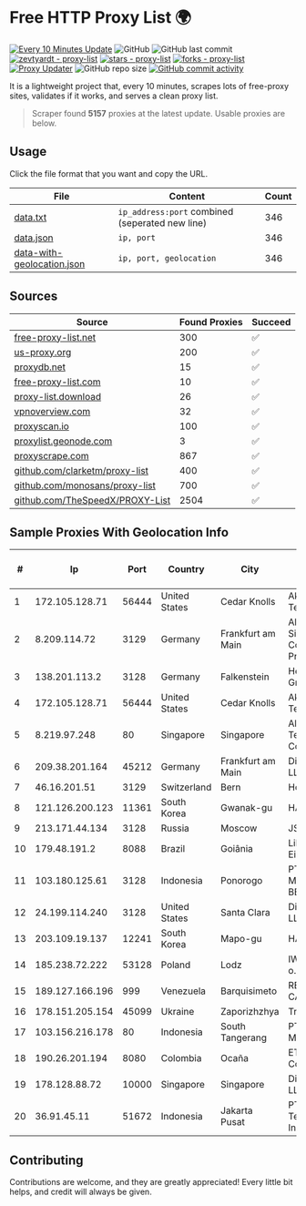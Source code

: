 
# Free HTTP Proxy List 🌍

[![Every 10 Minutes Update](https://github.com/mertguvencli/http-proxy-list/actions/workflows/main.yml/badge.svg?branch=main)](https://github.com/mertguvencli/http-proxy-list/actions/workflows/main.yml)
![GitHub](https://img.shields.io/github/license/mertguvencli/http-proxy-list)
![GitHub last commit](https://img.shields.io/github/last-commit/mertguvencli/http-proxy-list)
[![zevtyardt - proxy-list](https://img.shields.io/static/v1?label=zevtyardt&message=proxy-list&color=blue&logo=github)](https://github.com/zevtyardt/proxy-list "Go to GitHub repo")
[![stars - proxy-list](https://img.shields.io/github/stars/zevtyardt/proxy-list?style=social)](https://github.com/zevtyardt/proxy-list)
[![forks - proxy-list](https://img.shields.io/github/forks/zevtyardt/proxy-list?style=social)](https://github.com/zevtyardt/proxy-list)
[![Proxy Updater](https://github.com/zevtyardt/proxy-list/workflows/Proxy%20Updater/badge.svg)](https://github.com/zevtyardt/proxy-list/actions?query=workflow:"Proxy+Updater")
![GitHub repo size](https://img.shields.io/github/repo-size/zevtyardt/proxy-list)
[![GitHub commit activity](https://img.shields.io/github/commit-activity/m/zevtyardt/proxy-list?logo=commits)](https://github.com/zevtyardt/proxy-list/commits/main)

It is a lightweight project that, every 10 minutes, scrapes lots of free-proxy sites, validates if it works, and serves a clean proxy list.

> Scraper found **5157** proxies at the latest update. Usable proxies are below.

## Usage

Click the file format that you want and copy the URL.

|File|Content|Count|
|----|-------|-----|
|[data.txt](https://raw.githubusercontent.com/mertguvencli/http-proxy-list/main/proxy-list/data.txt)|`ip_address:port` combined (seperated new line)|346|
|[data.json](https://raw.githubusercontent.com/mertguvencli/http-proxy-list/main/proxy-list/data.json)|`ip, port`|346|
|[data-with-geolocation.json](https://raw.githubusercontent.com/mertguvencli/http-proxy-list/main/proxy-list/data-with-geolocation.json)|`ip, port, geolocation`|346|

## Sources

|Source|Found Proxies|Succeed|
|------|-------------|-------|
|[free-proxy-list.net](https://free-proxy-list.net)|300|✅|
|[us-proxy.org](https://www.us-proxy.org)|200|✅|
|[proxydb.net](http://proxydb.net)|15|✅|
|[free-proxy-list.com](https://free-proxy-list.com/?page=&port=&type%5B%5D=http&type%5B%5D=https&up_time=0&search=Search)|10|✅|
|[proxy-list.download](https://www.proxy-list.download/HTTP)|26|✅|
|[vpnoverview.com](https://vpnoverview.com/privacy/anonymous-browsing/free-proxy-servers)|32|✅|
|[proxyscan.io](https://www.proxyscan.io)|100|✅|
|[proxylist.geonode.com](https://proxylist.geonode.com/api/proxy-list?limit=300&page=1&sort_by=lastChecked&sort_type=desc&protocols=http,https)|3|✅|
|[proxyscrape.com](https://api.proxyscrape.com/v2/?request=displayproxies&protocol=http&timeout=10000&country=all&ssl=all&anonymity=all)|867|✅|
|[github.com/clarketm/proxy-list](https://raw.githubusercontent.com/clarketm/proxy-list/master/proxy-list-raw.txt)|400|✅|
|[github.com/monosans/proxy-list](https://raw.githubusercontent.com/monosans/proxy-list/main/proxies/http.txt)|700|✅|
|[github.com/TheSpeedX/PROXY-List](https://raw.githubusercontent.com/TheSpeedX/PROXY-List/master/http.txt)|2504|✅|


## Sample Proxies With Geolocation Info

|#|Ip|Port|Country|City|Internet Service Provider|
|-|--|----|-------|----|-------------------------|
|1|172.105.128.71|56444|United States|Cedar Knolls|Akamai Technologies|
|2|8.209.114.72|3129|Germany|Frankfurt am Main|Alibaba.com Singapore E-Commerce Private Limited|
|3|138.201.113.2|3128|Germany|Falkenstein|Hetzner Online GmbH|
|4|172.105.128.71|56444|United States|Cedar Knolls|Akamai Technologies|
|5|8.219.97.248|80|Singapore|Singapore|Alibaba (US) Technology Co., Ltd.|
|6|209.38.201.164|45212|Germany|Frankfurt am Main|DigitalOcean, LLC|
|7|46.16.201.51|3129|Switzerland|Bern|Hosteur SA|
|8|121.126.200.123|11361|South Korea|Gwanak-gu|HAIonNet|
|9|213.171.44.134|3128|Russia|Moscow|JSC Comcor|
|10|179.48.191.2|8088|Brazil|Goiânia|Libre Telecom Eireli|
|11|103.180.125.61|3128|Indonesia|Ponorogo|PT TOKO MIRING BERJAYA|
|12|24.199.114.240|3128|United States|Santa Clara|DigitalOcean, LLC|
|13|203.109.19.137|12241|South Korea|Mapo-gu|HAIonNet|
|14|185.238.72.222|53128|Poland|Lodz|IWACOM Sp. z o.o.|
|15|189.127.166.196|999|Venezuela|Barquisimeto|RED SERVITEL, CA|
|16|178.151.205.154|45099|Ukraine|Zaporizhzhya|Triolan|
|17|103.156.216.178|80|Indonesia|South Tangerang|PT. Meiwa Mold Indonesia|
|18|190.26.201.194|8080|Colombia|Ocaña|ETB - Colombia|
|19|178.128.88.72|10000|Singapore|Singapore|DigitalOcean, LLC|
|20|36.91.45.11|51672|Indonesia|Jakarta Pusat|PT. Telekomunikasi Indonesia|



## Contributing

Contributions are welcome, and they are greatly appreciated! Every
little bit helps, and credit will always be given.

